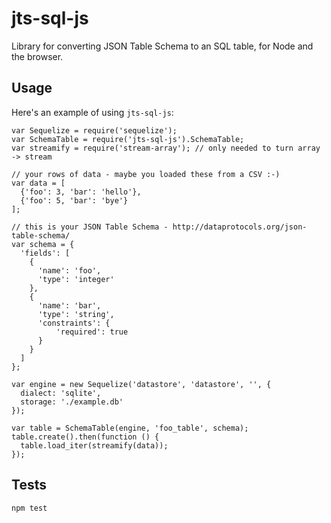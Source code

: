 # jts-sql-js
Library for converting JSON Table Schema to an SQL table, for Node and the browser.

## Usage

Here's an example of using ``jts-sql-js``:

```
var Sequelize = require('sequelize');
var SchemaTable = require('jts-sql-js').SchemaTable;
var streamify = require('stream-array'); // only needed to turn array -> stream

// your rows of data - maybe you loaded these from a CSV :-)
var data = [
  {'foo': 3, 'bar': 'hello'},
  {'foo': 5, 'bar': 'bye'}
];

// this is your JSON Table Schema - http://dataprotocols.org/json-table-schema/
var schema = {
  'fields': [
    {
      'name': 'foo',
      'type': 'integer'
    },
    {
      'name': 'bar',
      'type': 'string',
      'constraints': {
          'required': true
      }
    }
  ]
};

var engine = new Sequelize('datastore', 'datastore', '', {
  dialect: 'sqlite',
  storage: './example.db'
});

var table = SchemaTable(engine, 'foo_table', schema);
table.create().then(function () {
  table.load_iter(streamify(data));
});

```

## Tests

`npm test`

